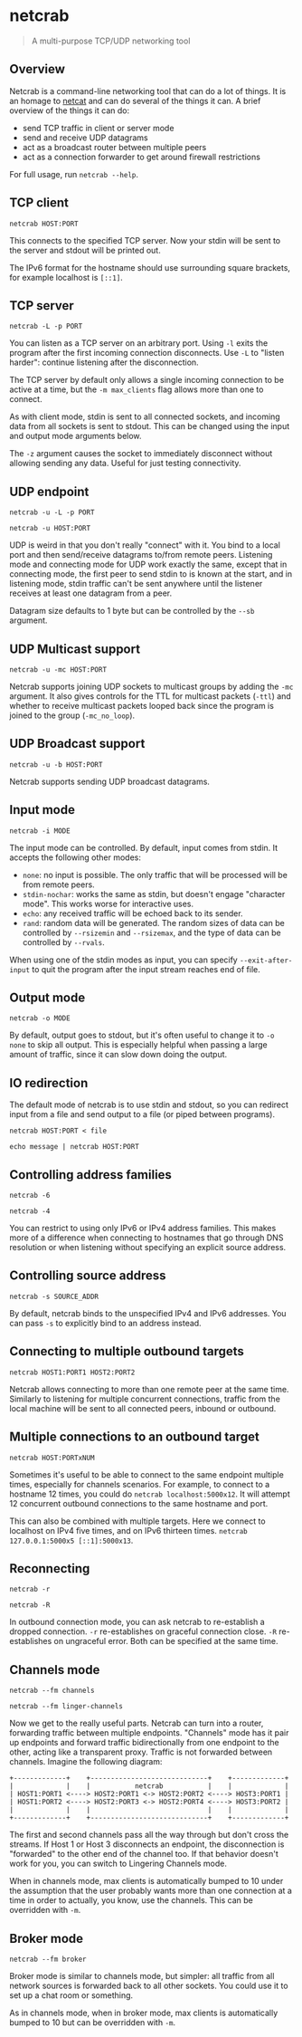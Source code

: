 # netcrab

> A multi-purpose TCP/UDP networking tool

## Overview

Netcrab is a command-line networking tool that can do a lot of things. It is an homage to [netcat](https://nmap.org/ncat/) and can do several of the things it can. A brief overview of the things it can do:

- send TCP traffic in client or server mode
- send and receive UDP datagrams
- act as a broadcast router between multiple peers
- act as a connection forwarder to get around firewall restrictions

For full usage, run `netcrab --help`.

## TCP client

`netcrab HOST:PORT`

This connects to the specified TCP server. Now your stdin will be sent to the server and stdout will be printed out.

The IPv6 format for the hostname should use surrounding square brackets, for example localhost is `[::1]`.

## TCP server

`netcrab -L -p PORT`

You can listen as a TCP server on an arbitrary port. Using `-l` exits the program after the first incoming connection disconnects. Use `-L` to "listen harder": continue listening after the disconnection.

The TCP server by default only allows a single incoming connection to be active at a time, but the `-m max_clients` flag allows more than one to connect.

As with client mode, stdin is sent to all connected sockets, and incoming data from all sockets is sent to stdout. This can be changed using the input and output mode arguments below.

The `-z` argument causes the socket to immediately disconnect without allowing sending any data. Useful for just testing connectivity.

## UDP endpoint

`netcrab -u -L -p PORT`

`netcrab -u HOST:PORT`

UDP is weird in that you don't really "connect" with it. You bind to a local port and then send/receive datagrams to/from remote peers. Listening mode and connecting mode for UDP work exactly the same, except that in connecting mode, the first peer to send stdin to is known at the start, and in listening mode, stdin traffic can't be sent anywhere until the listener receives at least one datagram from a peer.

Datagram size defaults to 1 byte but can be controlled by the `--sb` argument.

## UDP Multicast support

`netcrab -u -mc HOST:PORT`

Netcrab supports joining UDP sockets to multicast groups by adding the `-mc` argument. It also gives controls for the TTL for multicast packets (`-ttl`) and whether to receive multicast packets looped back since the program is joined to the group (`-mc_no_loop`).

## UDP Broadcast support

`netcrab -u -b HOST:PORT`

Netcrab supports sending UDP broadcast datagrams.

## Input mode

`netcrab -i MODE`

The input mode can be controlled. By default, input comes from stdin. It accepts the following other modes:
- `none`: no input is possible. The only traffic that will be processed will be from remote peers.
- `stdin-nochar`: works the same as stdin, but doesn't engage "character mode". This works worse for interactive uses.
- `echo`: any received traffic will be echoed back to its sender.
- `rand`: random data will be generated. The random sizes of data can be controlled by `--rsizemin` and `--rsizemax`, and the type of data can be controlled by `--rvals`.

When using one of the stdin modes as input, you can specify `--exit-after-input` to quit the program after the input stream reaches end of file.

## Output mode

`netcrab -o MODE`

By default, output goes to stdout, but it's often useful to change it to `-o none` to skip all output. This is especially helpful when passing a large amount of traffic, since it can slow down doing the output.

## IO redirection

The default mode of netcrab is to use stdin and stdout, so you can redirect input from a file and send output to a file (or piped between programs).

`netcrab HOST:PORT < file`

`echo message | netcrab HOST:PORT`

## Controlling address families

`netcrab -6`

`netcrab -4`

You can restrict to using only IPv6 or IPv4 address families. This makes more of a difference when connecting to hostnames that go through DNS resolution or when listening without specifying an explicit source address.

## Controlling source address

`netcrab -s SOURCE_ADDR`

By default, netcrab binds to the unspecified IPv4 and IPv6 addresses. You can pass `-s` to explicitly bind to an address instead.

## Connecting to multiple outbound targets

`netcrab HOST1:PORT1 HOST2:PORT2`

Netcrab allows connecting to more than one remote peer at the same time. Similarly to listening for multiple concurrent connections, traffic from the local machine will be sent to all connected peers, inbound or outbound.

## Multiple connections to an outbound target

`netcrab HOST:PORTxNUM`

Sometimes it's useful to be able to connect to the same endpoint multiple times, especially for channels scenarios. For example, to connect to a hostname 12 times, you could do `netcrab localhost:5000x12`. It will attempt 12 concurrent outbound connections to the same hostname and port.

This can also be combined with multiple targets. Here we connect to localhost on IPv4 five times, and on IPv6 thirteen times. `netcrab 127.0.0.1:5000x5 [::1]:5000x13`.

## Reconnecting

`netcrab -r`

`netcrab -R`

In outbound connection mode, you can ask netcrab to re-establish a dropped connection. `-r` re-establishes on graceful connection close. `-R` re-establishes on ungraceful error. Both can be specified at the same time.

## Channels mode

`netcrab --fm channels`

`netcrab --fm linger-channels`

Now we get to the really useful parts. Netcrab can turn into a router, forwarding traffic between multiple endpoints. "Channels" mode has it pair up endpoints and forward traffic bidirectionally from one endpoint to the other, acting like a transparent proxy. Traffic is not forwarded between channels. Imagine the following diagram:

```
+-------------+    +-----------------------------+    +-------------+
|             |    |           netcrab           |    |             |
| HOST1:PORT1 <----> HOST2:PORT1 <-> HOST2:PORT2 <----> HOST3:PORT1 |
| HOST1:PORT2 <----> HOST2:PORT3 <-> HOST2:PORT4 <----> HOST3:PORT2 |
|             |    |                             |    |             |
+-------------+    +-----------------------------+    +-------------+
```

The first and second channels pass all the way through but don't cross the streams. If Host 1 or Host 3 disconnects an endpoint, the disconnection is "forwarded" to the other end of the channel too. If that behavior doesn't work for you, you can switch to Lingering Channels mode.

When in channels mode, max clients is automatically bumped to 10 under the assumption that the user probably wants more than one connection at a time in order to actually, you know, use the channels. This can be overridden with `-m`.

## Broker mode

`netcrab --fm broker`

Broker mode is similar to channels mode, but simpler: all traffic from all network sources is forwarded back to all other sockets. You could use it to set up a chat room or something.

As in channels mode, when in broker mode, max clients is automatically bumped to 10 but can be overridden with `-m`.
